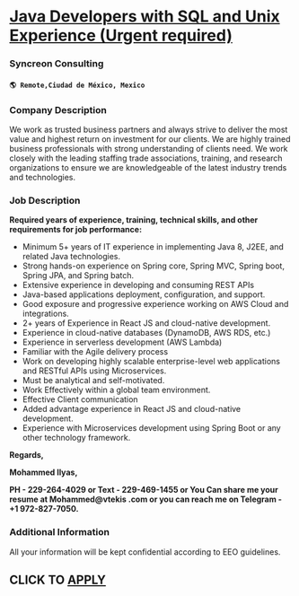 # [Java Developers with SQL and Unix Experience (Urgent required)](https://www.remotewlb.com/apply/java-developers-with-sql-and-unix-experience-urgent-required-108416)  
### Syncreon Consulting  
#### `🌎 Remote,Ciudad de México, Mexico`  

### **Company Description**

We work as trusted business partners and always strive to deliver the most value and highest return on investment for our clients. We are highly trained business professionals with strong understanding of clients need. We work closely with the leading staffing trade associations, training, and research organizations to ensure we are knowledgeable of the latest industry trends and technologies.

###  **Job Description**

 **Required years of experience, training, technical skills, and other requirements for job performance:**

  * Minimum 5+ years of IT experience in implementing Java 8, J2EE, and related Java technologies.
  * Strong hands-on experience on Spring core, Spring MVC, Spring boot, Spring JPA, and Spring batch.
  * Extensive experience in developing and consuming REST APIs
  * Java-based applications deployment, configuration, and support.
  * Good exposure and progressive experience working on AWS Cloud and integrations.
  * 2+ years of Experience in React JS and cloud-native development.
  * Experience in cloud-native databases (DynamoDB, AWS RDS, etc.)
  * Experience in serverless development (AWS Lambda)
  * Familiar with the Agile delivery process
  * Work on developing highly scalable enterprise-level web applications and RESTful APIs using Microservices.
  * Must be analytical and self-motivated.
  * Work Effectively within a global team environment.
  * Effective Client communication
  * Added advantage experience in React JS and cloud-native development.
  * Experience with Microservices development using Spring Boot or any other technology framework.

 **Regards,**

 **Mohammed Ilyas,**

 **PH - 229-264-4029 or Text - 229-469-1455 or You Can share me your resume at Mohammed@vtekis .com or you can reach me on Telegram - +1 972-827-7050.**

###  **Additional Information**

All your information will be kept confidential according to EEO guidelines.

  
## CLICK TO [APPLY](https://www.remotewlb.com/apply/java-developers-with-sql-and-unix-experience-urgent-required-108416)

